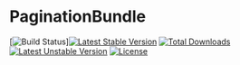 # PaginationBundle
[![Build Status](https://travis-ci.org/x-development/PaginationBundle.svg?branch=master)][![Latest Stable Version](https://poser.pugx.org/millennium/pagination/v/stable.svg)](https://packagist.org/packages/millennium/pagination) [![Total Downloads](https://poser.pugx.org/millennium/pagination/downloads.svg)](https://packagist.org/packages/millennium/pagination) [![Latest Unstable Version](https://poser.pugx.org/millennium/pagination/v/unstable.svg)](https://packagist.org/packages/millennium/pagination) [![License](https://poser.pugx.org/millennium/pagination/license.svg)](https://packagist.org/packages/millennium/pagination)
